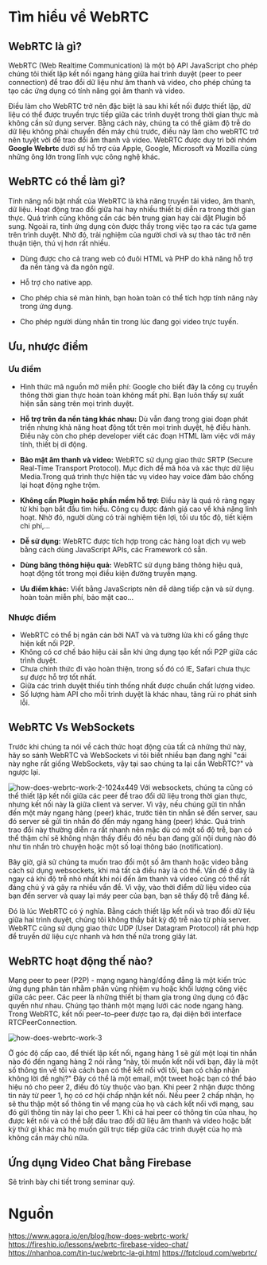 # Tìm hiểu về WebRTC

## WebRTC là gì?
WebRTC (Web Realtime Communication) là một bộ API JavaScript cho phép chúng tôi thiết lập kết nối ngang hàng giữa hai trình duyệt (peer to peer connection) để trao đổi dữ liệu như âm thanh và video, cho phép chúng ta tạo các ứng dụng có tính năng gọi âm thanh và video.

Điều làm cho WebRTC trở nên đặc biệt là sau khi kết nối được thiết lập, dữ liệu có thể được truyền trực tiếp giữa các trình duyệt trong thời gian thực mà không cần sử dụng server. Bằng cách này, chúng ta có thể giảm độ trễ do dữ liệu không phải chuyển đến máy chủ trước, điều này làm cho webRTC trở nên tuyệt vời để trao đổi âm thanh và video.
WebRTC được duy trì bởi nhóm **Google Webrtc** dưới sự hỗ trợ của Apple, Google, Microsoft và Mozilla cùng những ông lớn trong lĩnh vực công nghệ khác.

## WebRTC có thể làm gì?
Tính năng nổi bật nhất của WebRTC là khả năng truyền tải video, âm thanh, dữ liệu. Hoạt động trao đổi giữa hai hay nhiều thiết bị diễn ra trong thời gian thực. Quá trình cũng không cần các bên trung gian hay cài đặt Plugin bổ sung.
Ngoài ra, tính ứng dụng còn được thấy trong việc tạo ra các tựa game trên trình duyệt. Nhờ đó, trải nghiệm của người chơi và sự thao tác trở nên thuận tiện, thú vị hơn rất nhiều.

- Dùng được cho cả trang web có đuôi HTML và PHP do khả năng hỗ trợ đa nền tảng và đa ngôn ngữ. 

- Hỗ trợ cho native app.

- Cho phép chia sẻ màn hình, bạn hoàn toàn có thể tích hợp tính năng này trong ứng dụng. 

- Cho phép người dùng nhắn tin trong lúc đang gọi video trực tuyến. 

## Ưu, nhược điểm
### Ưu điểm
- Hình thức mã nguồn mở miễn phí:
Google cho biết đây là công cụ truyền thông thời gian thực hoàn toàn không mất phí. Bạn luôn thấy sự xuất hiện sẵn sàng trên mọi trình duyệt.
- **Hỗ trợ trên đa nền tảng khác nhau:** Dù vẫn đang trong giai đoạn phát triển nhưng khả năng hoạt động tốt trên mọi trình duyệt, hệ điều hành. Điều này còn cho phép developer viết các đoạn HTML làm việc với máy tính, thiết bị di động.

- **Bảo mật âm thanh và video:** WebRTC sử dụng giao thức SRTP (Secure Real-Time Transport Protocol). Mục đích để mã hóa và xác thực dữ liệu Media.Trong quá trình thực hiện tác vụ video hay voice đảm bảo chống lại hoạt động nghe trộm.

- **Không cần Plugin hoặc phần mềm hỗ trợ:** Điều này là quá rõ ràng ngay từ khi bạn bắt đầu tìm hiểu. Công cụ được đánh giá cao về khả năng linh hoạt. Nhờ đó, người dùng có trải nghiệm tiện lợi, tối ưu tốc độ, tiết kiệm chi phí,…

- **Dễ sử dụng:** WebRTC được tích hợp trong các hàng loạt dịch vụ web bằng cách dùng JavaScript APIs, các Framework có sẵn.

- **Dùng băng thông hiệu quả:** WebRTC sử dụng băng thông hiệu quả, hoạt động tốt trong mọi điều kiện đường truyền mạng.
- **Ưu điểm khác:** Viết bằng JavaScripts nên dễ dàng tiếp cận và sử dụng. hoàn toàn miễn phí, bảo mật cao…

### Nhược điểm
- WebRTC có thể bị ngăn cản bởi NAT và và tường lửa khi cố gắng thực hiện kết nối P2P.
- Không có cơ chế báo hiệu cài sẵn khi ứng dụng tạo kết nối P2P giữa các trình duyệt.
- Chưa chính thức đi vào hoàn thiện, trong số đó có IE, Safari chưa thực sự được hỗ trợ tốt nhất.
- Giữa các trình duyệt thiếu tính thống nhất được chuẩn chất lượng video.
- Số lượng hàm API cho mỗi trình duyệt là khác nhau, tăng rủi ro phát sinh lỗi.

## WebRTC Vs WebSockets
Trước khi chúng ta nói về cách thức hoạt động của tất cả những thứ này, hãy so sánh WebRTC và WebSockets vì tôi biết nhiều bạn đang nghĩ "cái này nghe rất giống WebSockets, vậy tại sao chúng ta lại cần WebRTC?" và ngược lại.

![how-does-webrtc-work-2-1024x449](https://user-images.githubusercontent.com/26781288/202675118-be7bb674-b6f4-4f32-80e2-427cecf10344.jpg)
Với websockets, chúng ta cũng có thể thiết lập kết nối giữa các peer để trao đổi dữ liệu trong thời gian thực, nhưng kết nối này là giữa client và server.
Vì vậy, nếu chúng gửi tin nhắn đến một máy ngang hàng (peer) khác, trước tiên tin nhắn sẽ đến server, sau đó server sẽ gửi tin nhắn đó đến máy ngang hàng (peer) khác.
Quá trình trao đổi này thường diễn ra rất nhanh nên mặc dù có một số độ trễ, bạn có thể thậm chí sẽ không nhận thấy điều đó nếu bạn đang gửi nội dung nào đó như tin nhắn trò chuyện hoặc một số loại thông báo (notification).

Bây giờ, giả sử chúng ta muốn trao đổi một số âm thanh hoặc video bằng cách sử dụng websockets, khi mà tất cả điều này là có thể.
Vấn đề ở đây là ngay cả khi độ trễ nhỏ nhất khi nói đến âm thanh và video cũng có thể rất đáng chú ý và gây ra nhiều vấn đề. Vì vậy, vào thời điểm dữ liệu video của bạn đến server và quay lại máy peer của bạn, bạn sẽ thấy độ trễ đáng kể.

Đó là lúc WebRTC có ý nghĩa. Bằng cách thiết lập kết nối và trao đổi dữ liệu giữa hai trình duyệt, chúng tôi không thấy bất kỳ độ trễ nào từ phía server.
WebRTC cũng sử dụng giao thức UDP (User Datagram Protocol) rất phù hợp để truyền dữ liệu cực nhanh và hơn thế nữa trong giây lát.

## WebRTC hoạt động thế nào?
Mạng peer to peer (P2P) - mạng ngang hàng/đồng đẳng là một kiến trúc ứng dụng phân tán nhằm phân vùng nhiệm vụ hoặc khối lượng công việc giữa các peer. Các peer là những thiết bị tham gia trong ứng dụng có đặc quyền như nhau. Chúng tạo thành một mạng lưới các node ngang hàng.
Trong WebRTC, kết nối peer–to–peer được tạo ra, đại diện bởi interface RTCPeerConnection. 

![how-does-webrtc-work-3](https://user-images.githubusercontent.com/26781288/202676883-81106de7-5004-4da4-a5f8-08a92b333c53.gif)

Ở góc độ cấp cao, để thiết lập kết nối, ngang hàng 1 sẽ gửi một loại tin nhắn nào đó đến ngang hàng 2 nói rằng “này, tôi muốn kết nối với bạn, đây là một số thông tin về tôi và cách bạn có thể kết nối với tôi, bạn có chấp nhận không lời đề nghị?"
Đây có thể là một email, một tweet hoặc bạn có thể báo hiệu nó cho peer 2, điều đó tùy thuộc vào bạn.
Khi peer 2 nhận được thông tin này từ peer 1, họ có cơ hội chấp nhận kết nối. Nếu peer 2 chấp nhận, họ sẽ thu thập một số thông tin về mạng của họ và cách kết nối với mạng, sau đó gửi thông tin này lại cho peer 1.
Khi cả hai peer có thông tin của nhau, họ được kết nối và có thể bắt đầu trao đổi dữ liệu âm thanh và video hoặc bất kỳ thứ gì khác mà họ muốn gửi trực tiếp giữa các trình duyệt của họ mà không cần máy chủ nữa.

## Ứng dụng Video Chat bằng Firebase
Sẽ trình bày chi tiết trong seminar quý.

# Nguồn
https://www.agora.io/en/blog/how-does-webrtc-work/
https://fireship.io/lessons/webrtc-firebase-video-chat/
https://nhanhoa.com/tin-tuc/webrtc-la-gi.html
https://fptcloud.com/webrtc/
